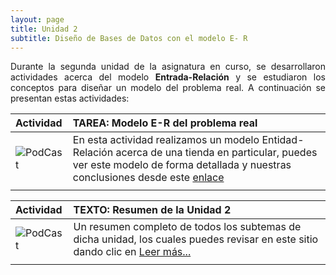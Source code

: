 ```yaml
---
layout: page
title: Unidad 2
subtitle: Diseño de Bases de Datos con el modelo E- R
---
```


<p style="text-align: justify;">Durante la segunda unidad de la asignatura en curso, 
se desarrollaron actividades acerca del modelo <b>Entrada-Relación</b> y se estudiaron los conceptos para diseñar un modelo del problema real. 
A continuación se presentan estas actividades:</p>

| Actividad | TAREA: Modelo E-R del problema real | 
| :------ |:--- |
| ![PodCast](https://basededatostec.github.io/img/03podcast.png) | En esta actividad realizamos un modelo Entidad-Relación acerca de una tienda en particular, puedes ver este modelo de forma detallada y nuestras conclusiones desde este [enlace](https://basededatostec.github.io/2017-02-25-modeloer/) | 
| | |

| Actividad | TEXTO: Resumen de la Unidad 2 | 
| :------ |:--- |
| ![PodCast](https://basededatostec.github.io/img/05resumen.png) | Un resumen completo de todos los subtemas de dicha unidad, los cuales puedes revisar en este sitio dando clic en [Leer más...](https://basededatostec.github.io/2017-02-12-unidaduno/)| 
| | |
